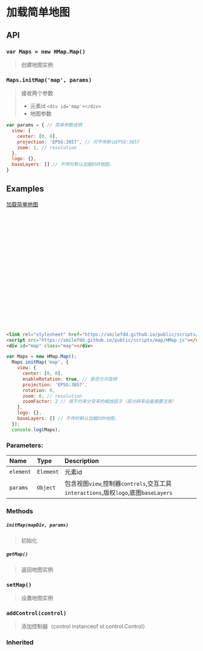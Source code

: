 # 加载简单地图

## API

### `var Maps = new HMap.Map()`
> 创建地图实例

### `Maps.initMap('map', params)`
> 接收两个参数
> * 元素id `<div id='map'></div>`
> * 地图参数
```javascript
var params = { // 简单参数说明
  view: {
    center: [0, 0],
    projection: 'EPSG:3857', // 可不传默认EPSG:3857
    zoom: 1, // resolution
  },
  logo: {},
  baseLayers: [] // 不传时默认加载OSM地图。
}
```

## Examples

[加载简单地图](../../example/loadSimpleMap.html)

<html lang="en">
<head>
	<link rel="stylesheet" href="./lib/map/HMap.css" type="text/css">
  <script src="./lib/map/HMap.js"></script>
  <style>
    .map {
      width: 100%;
      height: 300px;
    }
  </style>
</head>
<div id="map" class="map"></div>
<script type="text/javascript">
  var Maps = new HMap.Map();
  Maps.initMap('map', {
    view: {
      center: [0, 0],
      enableRotation: true, // 是否允许旋转
      projection: 'EPSG:3857',
      rotation: 0,
      zoom: 0, // resolution
      zoomFactor: 2 // 用于约束分变率的缩放因子（高分辨率设备需要注意）
    },
    logo: {},
    baseLayers: [] // 不传时默认加载OSM地图。
  });
  console.log(Maps);
</script>
</body>
</html>

```html
<link rel="stylesheet" href="https://smilefdd.github.io/public/scripts/map/HMap.css" type="text/css">
<script src="https://smilefdd.github.io/public/scripts/map/HMap.js"></script>
<div id="map" class="map"></div>
```
```javascript
var Maps = new HMap.Map();
  Maps.initMap('map', {
    view: {
      center: [0, 0],
      enableRotation: true, // 是否允许旋转
      projection: 'EPSG:3857',
      rotation: 0,
      zoom: 0, // resolution
      zoomFactor: 2 // 用于约束分变率的缩放因子（高分辨率设备需要注意）
    },
    logo: {},
    baseLayers: [] // 不传时默认加载OSM地图。
  });
  console.log(Maps);
```

### Parameters:

|Name|Type|Description|
|:---|:---|:----------|
|`element`|`Element`| 元素id |
|`params`|`Object`| 包含视图`view`,控制器`controls`,交互工具`interactions`,版权`logo`,底图`baseLayers` |

### Methods

##### `initMap(mapDiv, params)`

> 初始化

##### `getMap()`
> 返回地图实例

### `setMap()`
> 设置地图实例

### `addControl(control)`
> 添加控制器（control instanceof ol.control.Control）

### Inherited


